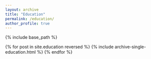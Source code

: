 ```yaml
---
layout: archive
title: "Education"
permalink: /education/
author_profile: true
---
```


{% include base_path %}

{% for post in site.education reversed %}
    {% include archive-single-education.html %}
{% endfor %}

